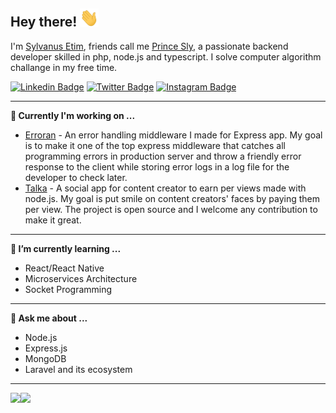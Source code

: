 <h2> Hey there! <img src="https://raw.githubusercontent.com/iamprincesly/iamprincesly/master/wave.gif" width="30px"></h2>

I'm [Sylvanus Etim](https://twitter.com/iamprincesly/), friends call me [Prince Sly](https://twitter.com/iamprincesly/), a passionate backend developer skilled in php, node.js and typescript. I solve computer algorithm challange in my free time.

<a target="_blank" href="https://linkedin.com/in/iamprincesly/">
<img src="https://img.shields.io/badge/-iamprincesly-blue?style=for-the-badge&logo=Linkedin&logoColor=white&link=https://linkedin.com/in/iamprincesly/" alt="Linkedin Badge"></a>

<a target="_blank" href="https://twitter.com/iamprincesly">
<img src="https://img.shields.io/badge/iamprincesly-1ca0f1?style=for-the-badge&logo=twitter&logoColor=white&link=https://twitter.com/iamprincesly" alt="Twitter Badge"></a>

<a target="_blank" href="https://instagram.com/_iamprincesly_/">
<img src="https://img.shields.io/badge/-_iamprincesly_-E1306C?style=for-the-badge&logo=Instagram&logoColor=white&link=https://instagram.com/_iamprincesly_/" alt="Instagram Badge"></a>

 ---
 
**🔭 Currently I'm working on ...**

- [Erroran](https://github.com/iamprincesly/erroran) - An error handling middleware I made for Express app. My goal is to make it one of the top express middleware that catches all programming errors in production server and throw a friendly error response to the client while storing error logs in a log file for the developer to check later.
- [Talka](https://github.com/iamprincesly/talka-api) - A social app for content creator to earn per views made with node.js. My goal is put smile on content creators' faces by paying them per view. The project is open source and I welcome any contribution to make it great. 

 ---

**🌱 I’m currently learning ...**
- React/React Native
- Microservices Architecture 
- Socket Programming

 ---

<!-- **👯 I’m looking to collaborate on ...** -->

 <!-- --- -->

 **💬 Ask me about ...**
 - Node.js
 - Express.js
 - MongoDB
 - Laravel and its ecosystem

---
 
<!-- **Github Stats:**

<p align="center">
  
  <img src="https://github-readme-stats.vercel.app/api?username=iamprincesly&count_private=true&show_icons=true&theme=dracula&line_height=33">
  <img src="https://github-readme-stats.vercel.app/api/top-langs/?username=iamprincesly&count_private=true&hide=html,scss,,ejs&theme=dracula&line_height=10">

</p> -->
<img height="137px" src="https://github-readme-stats.vercel.app/api?username=iamprincesly&hide_title=true&hide_border=true&show_icons=true&include_all_commits=true&count_private=true&line_height=21&text_color=000&icon_color=000&bg_color=0,ea6161,ffc64d,fffc4d,52fa5a&theme=graywhite" /><img height="137px" src="https://github-readme-stats.vercel.app/api/top-langs/?username=iamprincesly&hide=html&hide_title=true&hide_border=true&layout=compact&langs_count=6&exclude_repo=comp426,Redventures-Movie-Quotes&text_color=000&icon_color=fff&bg_color=0,52fa5a,4dfcff,c64dff&theme=graywhite" />
